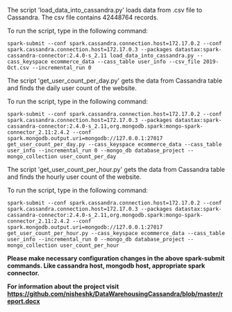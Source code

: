 The script 'load_data_into_cassandra.py' loads data from .csv file to Cassandra. The csv file contains 42448764 records.

To run the script, type in the following command:

```
spark-submit --conf spark.cassandra.connection.host=172.17.0.2 --conf spark.cassandra.connection.host=172.17.0.3 --packages datastax:spark-cassandra-connector:2.4.0-s_2.11 load_data_into_cassandra.py --cass_keyspace ecommerce_data --cass_table user_info --csv_file 2019-Oct.csv --incremental_run 0
```

The script 'get_user_count_per_day.py' gets the data from Cassandra table and finds the daily user count of the website.

To run the script, type in the following command:

```
spark-submit --conf spark.cassandra.connection.host=172.17.0.2 --conf spark.cassandra.connection.host=172.17.0.3 --packages datastax:spark-cassandra-connector:2.4.0-s_2.11,org.mongodb.spark:mongo-spark-connector_2.11:2.4.2 --conf spark.mongodb.output.uri=mongodb://127.0.0.1:27017 get_user_count_per_day.py --cass_keyspace ecommerce_data --cass_table user_info --incremental_run 0 --mongo_db database_project --mongo_collection user_count_per_day
```

The script 'get_user_count_per_hour.py' gets the data from Cassandra table and finds the hourly user count of the website.

To run the script, type in the following command:

```
spark-submit --conf spark.cassandra.connection.host=172.17.0.2 --conf spark.cassandra.connection.host=172.17.0.3 --packages datastax:spark-cassandra-connector:2.4.0-s_2.11,org.mongodb.spark:mongo-spark-connector_2.11:2.4.2 --conf spark.mongodb.output.uri=mongodb://127.0.0.1:27017 get_user_count_per_hour.py --cass_keyspace ecommerce_data --cass_table user_info --incremental_run 0 --mongo_db database_project --mongo_collection user_count_per_hour
```

<b> Please make necessary configuration changes in the above spark-submit commands. Like cassandra host, mongodb host, appropriate spark connector.

For information about the project visit https://github.com/nisheshk/DataWarehousingCassandra/blob/master/report.docx</b>
